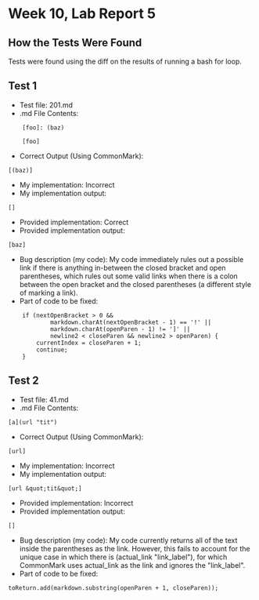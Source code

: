 # Week 10, Lab Report 5

## How the Tests Were Found
Tests were found using the diff on the results 
of running a bash for loop.<br>

## Test 1
* Test file: 201.md
* .md File Contents:<br>
```
    [foo]: (baz)

    [foo]
```
* Correct Output (Using CommonMark):<br>
```
[(baz)]
```
* My implementation: Incorrect
* My implementation output:
```
[]
```
* Provided implementation: Correct
* Provided implementation output:
```
[baz]
```
* Bug description (my code): My code immediately rules out a possible link if there is anything in-between the closed bracket and open parentheses, which rules out some valid links when there is a colon between the open bracket and the closed parentheses (a different style of marking a link).
* Part of code to be fixed:
```
    if (nextOpenBracket > 0 && 
            markdown.charAt(nextOpenBracket - 1) == '!' ||
            markdown.charAt(openParen - 1) != ']' || 
            newline2 < closeParen && newline2 > openParen) {
        currentIndex = closeParen + 1;
        continue;
    }
```

## Test 2
* Test file: 41.md
* .md File Contents:<br>
```
[a](url "tit")
```
* Correct Output (Using CommonMark):<br>
```
[url]
```
* My implementation: Incorrect
* My implementation output:
```
[url &quot;tit&quot;]
```
* Provided implementation: Incorrect
* Provided implementation output:
```
[]
```
* Bug description (my code): My code currently returns all of the text inside the parentheses as the link. However, this fails to account for the unique case in which there is (actual_link "link_label"), for which CommonMark uses actual_link as the link and ignores the "link_label".
* Part of code to be fixed:
```
toReturn.add(markdown.substring(openParen + 1, closeParen));
```


